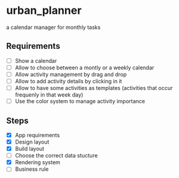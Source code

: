 # urban_planner

a calendar manager for monthly tasks

## Requirements

- [ ] Show a calendar  
- [ ] Allow to choose between a montly or a weekly calendar
- [ ] Allow activity management by drag and drop
- [ ] Allow to add activity details by clicking in it
- [ ] Allow to have some activities as templates (activities that occur frequenly in that week day)
- [ ] Use the color system to manage activity importance

## Steps

- [x] App requirements
- [x] Design layout
- [x] Build layout
- [ ] Choose the correct data stucture
- [x] Rendering system
- [ ] Business rule
